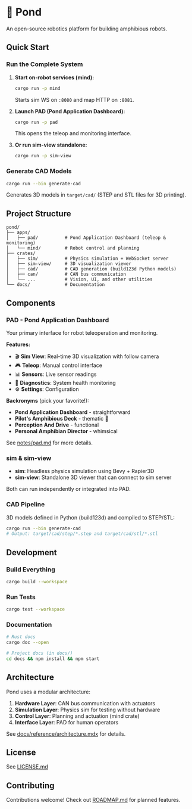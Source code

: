 # 🐸 Pond

An open-source robotics platform for building amphibious robots.

## Quick Start

### Run the Complete System

1. **Start on-robot services (mind):**

   ```bash
   cargo run -p mind
   ```

   Starts sim WS on `:8080` and map HTTP on `:8081`.

2. **Launch PAD (Pond Application Dashboard):**

   ```bash
   cargo run -p pad
   ```

   This opens the teleop and monitoring interface.

3. **Or run sim-view standalone:**
   ```bash
   cargo run -p sim-view
   ```

### Generate CAD Models

```bash
cargo run --bin generate-cad
```

Generates 3D models in `target/cad/` (STEP and STL files for 3D printing).

## Project Structure

```
pond/
├── apps/
│   ├── pad/          # Pond Application Dashboard (teleop & monitoring)
│   └── mind/         # Robot control and planning
├── crates/
│   ├── sim/          # Physics simulation + WebSocket server
│   ├── sim-view/     # 3D visualization viewer
│   ├── cad/          # CAD generation (build123d Python models)
│   ├── can/          # CAN bus communication
│   └── ...           # Vision, UI, and other utilities
└── docs/             # Documentation
```

## Components

### PAD - Pond Application Dashboard

Your primary interface for robot teleoperation and monitoring.

**Features:**

- 🎬 **Sim View**: Real-time 3D visualization with follow camera
- 🎮 **Teleop**: Manual control interface
- 📊 **Sensors**: Live sensor readings
- 🔧 **Diagnostics**: System health monitoring
- ⚙️ **Settings**: Configuration

**Backronyms** (pick your favorite!):

- **Pond Application Dashboard** - straightforward
- **Pilot's Amphibious Deck** - thematic 🐸
- **Perception And Drive** - functional
- **Personal Amphibian Director** - whimsical

See [notes/pad.md](notes/pad.md) for more details.

### sim & sim-view

- **sim**: Headless physics simulation using Bevy + Rapier3D
- **sim-view**: Standalone 3D viewer that can connect to sim server

Both can run independently or integrated into PAD.

### CAD Pipeline

3D models defined in Python (build123d) and compiled to STEP/STL:

```bash
cargo run --bin generate-cad
# Output: target/cad/step/*.step and target/cad/stl/*.stl
```

## Development

### Build Everything

```bash
cargo build --workspace
```

### Run Tests

```bash
cargo test --workspace
```

### Documentation

```bash
# Rust docs
cargo doc --open

# Project docs (in docs/)
cd docs && npm install && npm start
```

## Architecture

Pond uses a modular architecture:

1. **Hardware Layer**: CAN bus communication with actuators
2. **Simulation Layer**: Physics sim for testing without hardware
3. **Control Layer**: Planning and actuation (mind crate)
4. **Interface Layer**: PAD for human operators

See [docs/reference/architecture.mdx](docs/reference/architecture.mdx) for details.

## License

See [LICENSE.md](LICENSE.md)

## Contributing

Contributions welcome! Check out [ROADMAP.md](ROADMAP.md) for planned features.
